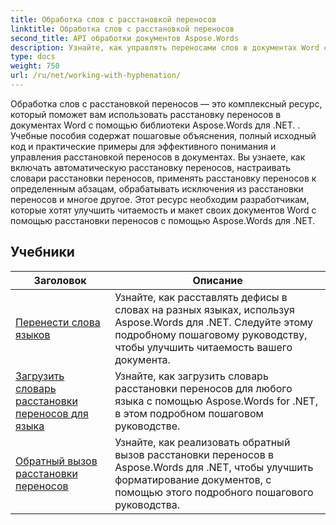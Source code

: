 ```yaml
---
title: Обработка слов с расстановкой переносов
linktitle: Обработка слов с расстановкой переносов
second_title: API обработки документов Aspose.Words
description: Узнайте, как управлять переносами слов в документах Word с помощью Aspose.Words для .NET. Включены полные руководства и практические примеры.
type: docs
weight: 750
url: /ru/net/working-with-hyphenation/
---
```

Обработка слов с расстановкой переносов — это комплексный ресурс, который поможет вам использовать расстановку переносов в документах Word с помощью библиотеки Aspose.Words для .NET. . Учебные пособия содержат пошаговые объяснения, полный исходный код и практические примеры для эффективного понимания и управления расстановкой переносов в документах. Вы узнаете, как включать автоматическую расстановку переносов, настраивать словари расстановки переносов, применять расстановку переносов к определенным абзацам, обрабатывать исключения из расстановки переносов и многое другое. Этот ресурс необходим разработчикам, которые хотят улучшить читаемость и макет своих документов Word с помощью расстановки переносов с помощью Aspose.Words для .NET.

 ## Учебники
| Заголовок | Описание |
| --- | --- |
| [Перенести слова языков](./hyphenate-words-of-languages/) | Узнайте, как расставлять дефисы в словах на разных языках, используя Aspose.Words для .NET. Следуйте этому подробному пошаговому руководству, чтобы улучшить читаемость вашего документа. |
| [Загрузить словарь расстановки переносов для языка](./load-hyphenation-dictionary-for-language/) | Узнайте, как загрузить словарь расстановки переносов для любого языка с помощью Aspose.Words for .NET, в этом подробном пошаговом руководстве. |
| [Обратный вызов расстановки переносов](./hyphenation-callback/) | Узнайте, как реализовать обратный вызов расстановки переносов в Aspose.Words для .NET, чтобы улучшить форматирование документов, с помощью этого подробного пошагового руководства. |